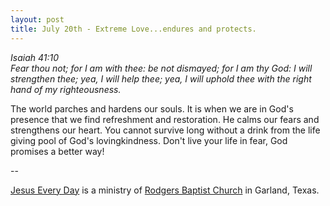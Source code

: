 ```yaml
---
layout: post
title: July 20th - Extreme Love...endures and protects.
---
```


_Isaiah 41:10  
Fear thou not; for I am with thee: be not dismayed; for I am thy
God: I will strengthen thee; yea, I will help thee; yea, I will
uphold thee with the right hand of my righteousness._

The world parches and hardens our souls. It is when we are in God's
presence that we find refreshment and restoration. He calms our fears
and strengthens our heart. You cannot survive long without a drink
from the life giving pool of God's lovingkindness. Don't live your
life in fear, God promises a better way!

 --

<a href=http://jesuseveryday.net>Jesus Every Day</a> is a ministry of <a href=http://rodgersbaptist.net>Rodgers Baptist Church</a> in Garland, Texas.
